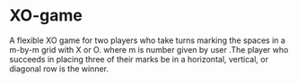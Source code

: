 # XO-game
A flexible XO game for two players who take turns marking the spaces in a m-by-m grid with X or O. where m is number given by user .The player who succeeds in placing three of their marks be in a horizontal, vertical, or diagonal row is the winner.
